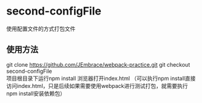 # second-configFile
使用配置文件的方式打包文件  
## 使用方法
git clone https://github.com/JEmbrace/webpack-practice.git
git checkout second-configFile  
项目根目录下运行npm install
浏览器打开index.html
（可以执行npm install直接访问index.html，只是后续如果需要使用webpack进行测试打包，就需要执行npm install安装依赖包）
